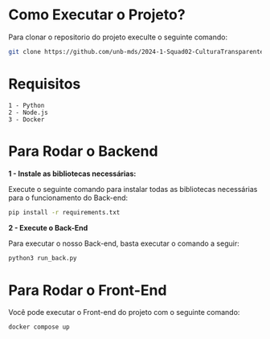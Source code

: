 # Como Executar o Projeto?
Para clonar o repositorio do projeto execulte o seguinte comando:

```bash
git clone https://github.com/unb-mds/2024-1-Squad02-CulturaTransparente.git
```
#
#

# Requisitos 
    1 - Python 
    2 - Node.js 
    3 - Docker

#
#
#

# Para Rodar o Backend
**1 - Instale as bibliotecas necessárias:** 

Execute o seguinte comando para instalar todas as bibliotecas necessárias para o funcionamento do Back-end:
```bash
pip install -r requirements.txt
```

**2 - Execute o Back-End**

Para executar o nosso Back-end, basta executar o comando a seguir:

```bash
python3 run_back.py
```
#
#
# Para Rodar o Front-End

Você pode executar o Front-end do projeto com o seguinte comando:

```bash
docker compose up
```


